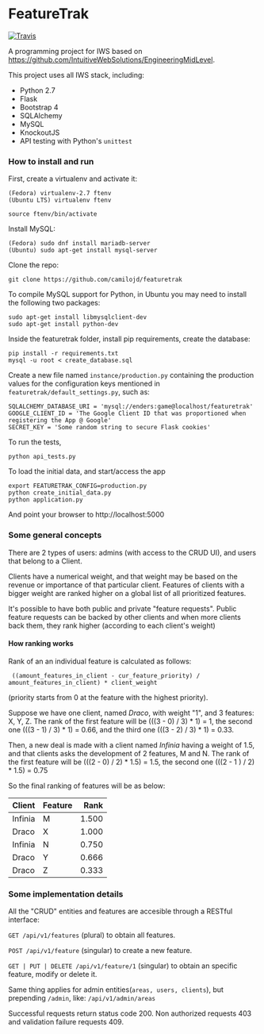# FeatureTrak

[![Travis](https://img.shields.io/travis/camilojd/FeatureTrak.svg?maxAge=2592000?style=flat-square)]()

A programming project for IWS based on https://github.com/IntuitiveWebSolutions/EngineeringMidLevel.

This project uses all IWS stack, including:

 * Python 2.7
 * Flask
 * Bootstrap 4
 * SQLAlchemy
 * MySQL
 * KnockoutJS
 * API testing with Python's `unittest`

### How to install and run

First, create a virtualenv and activate it:

```
(Fedora) virtualenv-2.7 ftenv
(Ubuntu LTS) virtualenv ftenv

source ftenv/bin/activate
```

Install MySQL:

```
(Fedora) sudo dnf install mariadb-server
(Ubuntu) sudo apt-get install mysql-server
```

Clone the repo: 

```
git clone https://github.com/camilojd/featuretrak
```

To compile MySQL support for Python, in Ubuntu you may need to install the following two packages:
```
sudo apt-get install libmysqlclient-dev
sudo apt-get install python-dev
```

Inside the featuretrak folder, install pip requirements, create the database:

```
pip install -r requirements.txt
mysql -u root < create_database.sql
```

Create a new file named `instance/production.py` containing the production values for the configuration keys mentioned in `featuretrak/default_settings.py`, such as:

```
SQLALCHEMY_DATABASE_URI = 'mysql://enders:game@localhost/featuretrak'
GOOGLE_CLIENT_ID = 'The Google Client ID that was proportioned when registering the App @ Google'
SECRET_KEY = 'Some random string to secure Flask cookies'

```

To run the tests,
```
python api_tests.py
```

To load the initial data, and start/access the app
```
export FEATURETRAK_CONFIG=production.py
python create_initial_data.py
python application.py
```

And point your browser to http://localhost:5000
 
### Some general concepts

There are 2 types of users: admins (with access to the CRUD UI), and users that belong to a Client.

Clients have a numerical weight, and that weight may be based on the revenue or importance of that particular client. Features of clients with a bigger weight are ranked higher on a global list of all prioritized features.

It's possible to have both public and private "feature requests". Public feature requests can be backed by other clients and when more clients back them, they rank higher (according to each client's weight)

#### How ranking works

Rank of an an individual feature is calculated as follows:

 ` ((amount_features_in_client - cur_feature_priority) / amount_features_in_client) * client_weight`
 
 (priority starts from 0 at the feature with the highest priority).

Suppose we have one client, named *Draco*, with weight "1", and 3 features: X, Y, Z.
The rank of the first feature will be (((3 - 0) / 3) * 1) = 1, the second one (((3 - 1) / 3) * 1) = 0.66, and the third one (((3 - 2) / 3) * 1) = 0.33.

Then, a new deal is made with a client named *Infinia* having a weight of 1.5, and that clients asks the development of 2 features, M and N. The rank of the first feature will be (((2 - 0) / 2) * 1.5) = 1.5, the second one (((2 - 1 ) / 2) * 1.5) = 0.75

So the final ranking of features will be as below:

| Client        | Feature       | Rank  |
| ------------- |---------------| -----:|
| Infinia       | M             | 1.500 |
| Draco         | X             | 1.000 |
| Infinia       | N             | 0.750 |
| Draco         | Y             | 0.666 |
| Draco         | Z             | 0.333 |


### Some implementation details

All the "CRUD" entities and features are accesible through a RESTful interface:

`GET /api/v1/features` (plural) to obtain all features.

`POST /api/v1/feature` (singular) to create a new feature.

`GET | PUT | DELETE /api/v1/feature/1` (singular) to obtain an specific feature, modify or delete it.

Same thing applies for admin entities(`areas, users, clients`), but prepending `/admin`, like: `/api/v1/admin/areas`

Successful requests return status code 200. Non authorized requests 403 and validation failure requests 409.

